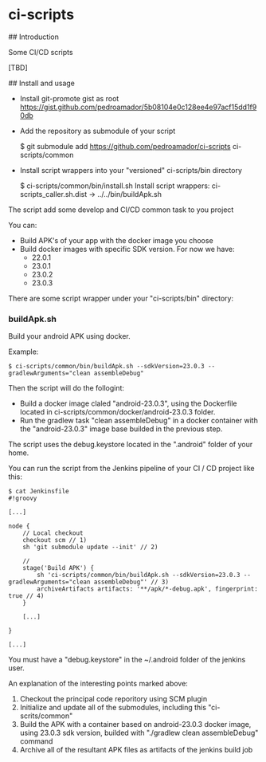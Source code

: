 # ci-scripts

## Introduction

Some CI/CD scripts

[TBD]

## Install and usage

* Install git-promote gist as root https://gist.github.com/pedroamador/5b08104e0c128ee4e97acf15dd1f90db

* Add the repository as submodule of your script

    $ git submodule add https://github.com/pedroamador/ci-scripts ci-scripts/common

* Install script wrappers into your "versioned" ci-scripts/bin directory

    $ ci-scripts/common/bin/install.sh
    Install script wrappers:
    ci-scripts_caller.sh.dist -> ../../bin/buildApk.sh

The script add some develop and CI/CD common task to you project

You can:
* Build APK's of your app with the docker image you choose
* Build docker images with specific SDK version. For now we have:
  * 22.0.1
  * 23.0.1
  * 23.0.2
  * 23.0.3

There are some script wrapper under your "ci-scripts/bin" directory:

### buildApk.sh

Build your android APK using docker.

Example:

    $ ci-scripts/common/bin/buildApk.sh --sdkVersion=23.0.3 --gradlewArguments="clean assembleDebug"

Then the script will do the follogint:
* Build a docker image claled "android-23.0.3", using the Dockerfile located in ci-scripts/common/docker/android-23.0.3 folder.
* Run the gradlew task "clean assembleDebug" in a docker container with the "android-23.0.3" image base builded in the previous step. 

The script uses the debug.keystore located in the ".android" folder of your home.

You can run the script from the Jenkins pipeline of your CI / CD project like this:

    $ cat Jenkinsfile
    #!groovy

    [...]

    node {
        // Local checkout
        checkout scm // 1)
        sh 'git submodule update --init' // 2)

        // 
        stage('Build APK') {
            sh 'ci-scripts/common/bin/buildApk.sh --sdkVersion=23.0.3 --gradlewArguments="clean assembleDebug"' // 3)
            archiveArtifacts artifacts: '**/apk/*-debug.apk', fingerprint: true // 4)
        }

        [...]

    }

    [...]

You must have a "debug.keystore" in the ~/.android folder of the jenkins user.

An explanation of the interesting points marked above:
1. Checkout the principal code reporitory using SCM plugin
2. Initialize and update all of the submodules, including this "ci-scrits/common"
3. Build the APK with a container based on android-23.0.3 docker image, using 23.0.3 sdk version, builded with "./gradlew clean assembleDebug" command
4. Archive all of the resultant APK files as artifacts of the jenkins build job
